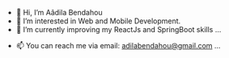 - 👋 Hi, I’m Aâdila Bendahou
- 👀 I’m interested in Web and Mobile Development.
- 🌱 I’m currently improving my ReactJs and SpringBoot skills ...
<!-- - 💞️ I’m looking to collaborate on ... -->
- 📫 You can reach me via email: adilabendahou@gmail.com ...

<!---
adilaben/adilaben is a ✨ special ✨ repository because its `README.md` (this file) appears on your GitHub profile.
You can click the Preview link to take a look at your changes.
--->
